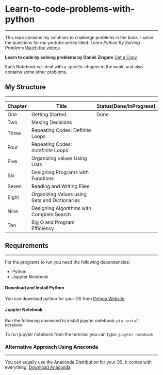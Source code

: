 # Learn-to-code-problems-with-python

---

This repo contains my solutions to challenge problems in the book. I solve the questions for my youtube series titled:
*Learn Python By Solving Problems*
[Watch the videos]()

**Learn to code by solving problems by Daniel Zingaro**
[Get a Copy](https://nostarch.com/learn-code-solving-problems)

Each Notebook will deal with a specific chapter in the book, and also contains some other problems.

## My Structure

---

| Chapter | Title                                         | Status(Done/InProgress) |
| ------- | --------------------------------------------- | ----------------------- |
| One     | Getting Started                               | Done                    |
| Two     | Making Decisions                              |                         |
| Three   | Repeating Codes: Definite Loops               |                         |
| Four    | Repeating Codes: Indefinite Loops             |                         |
| Five    | Organizing values Using Lists                 |                         |
| Six     | Designing Programs with Functions             |                         |
| Seven   | Reading and Writing Files                     |                         |
| Eight   | Organizing Values using Sets and Dictionaries |                         |
| Nine    | Designing Algorithms with Complete Search     |                         |
| Ten     | Big O and Program Efficiency                  |                         |

## Requirements

---

For the programs to run you need the following dependencies:

- Python
- Jupyter Notebook

#### Download and Install Python

You can download python for your OS from [Python Website](https://www.python.org/downloads/)

#### Jupyter Notebook

Run the following command to install jupyter notebook:
`pip install notebook`

To run jupyter notebook from the terminal you can type:
`jupyter notebook`

### Alternative Approach Using Anaconda

---

You can equally use the Anaconda Distribution for your OS, it comes with everything.
[Download Anaconda](https://www.anaconda.com/products/distribution)

